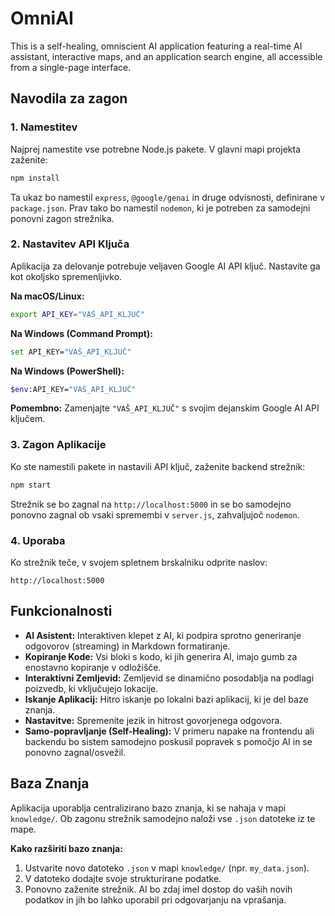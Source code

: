 # OmniAI

This is a self-healing, omniscient AI application featuring a real-time AI assistant, interactive maps, and an application search engine, all accessible from a single-page interface.

## Navodila za zagon

### 1. Namestitev
Najprej namestite vse potrebne Node.js pakete. V glavni mapi projekta zaženite:
```bash
npm install
```
Ta ukaz bo namestil `express`, `@google/genai` in druge odvisnosti, definirane v `package.json`. Prav tako bo namestil `nodemon`, ki je potreben za samodejni ponovni zagon strežnika.

### 2. Nastavitev API Ključa
Aplikacija za delovanje potrebuje veljaven Google AI API ključ. Nastavite ga kot okoljsko spremenljivko.

**Na macOS/Linux:**
```bash
export API_KEY="VAŠ_API_KLJUČ"
```

**Na Windows (Command Prompt):**
```bash
set API_KEY="VAŠ_API_KLJUČ"
```

**Na Windows (PowerShell):**
```bash
$env:API_KEY="VAŠ_API_KLJUČ"
```
**Pomembno:** Zamenjajte `"VAŠ_API_KLJUČ"` s svojim dejanskim Google AI API ključem.

### 3. Zagon Aplikacije
Ko ste namestili pakete in nastavili API ključ, zaženite backend strežnik:
```bash
npm start
```
Strežnik se bo zagnal na `http://localhost:5000` in se bo samodejno ponovno zagnal ob vsaki spremembi v `server.js`, zahvaljujoč `nodemon`.

### 4. Uporaba
Ko strežnik teče, v svojem spletnem brskalniku odprite naslov:
```
http://localhost:5000
```

## Funkcionalnosti

- **AI Asistent:** Interaktiven klepet z AI, ki podpira sprotno generiranje odgovorov (streaming) in Markdown formatiranje.
- **Kopiranje Kode:** Vsi bloki s kodo, ki jih generira AI, imajo gumb za enostavno kopiranje v odložišče.
- **Interaktivni Zemljevid:** Zemljevid se dinamično posodablja na podlagi poizvedb, ki vključujejo lokacije.
- **Iskanje Aplikacij:** Hitro iskanje po lokalni bazi aplikacij, ki je del baze znanja.
- **Nastavitve:** Spremenite jezik in hitrost govorjenega odgovora.
- **Samo-popravljanje (Self-Healing):** V primeru napake na frontendu ali backendu bo sistem samodejno poskusil popravek s pomočjo AI in se ponovno zagnal/osvežil.

## Baza Znanja

Aplikacija uporablja centralizirano bazo znanja, ki se nahaja v mapi `knowledge/`. Ob zagonu strežnik samodejno naloži vse `.json` datoteke iz te mape.

**Kako razširiti bazo znanja:**
1. Ustvarite novo datoteko `.json` v mapi `knowledge/` (npr. `my_data.json`).
2. V datoteko dodajte svoje strukturirane podatke.
3. Ponovno zaženite strežnik. AI bo zdaj imel dostop do vaših novih podatkov in jih bo lahko uporabil pri odgovarjanju na vprašanja.